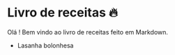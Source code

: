 # Livro de receitas :fire:

Olá ! Bem vindo ao livro de receitas feito em Markdown.

* Lasanha bolonhesa

  